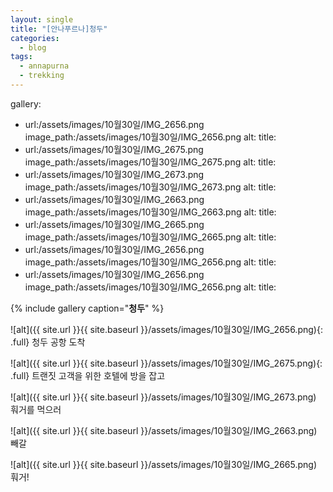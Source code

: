 ```yaml
---
layout: single
title: "[안나푸르나]청두"
categories:
  - blog
tags:
  - annapurna
  - trekking
---
```

gallery:
 - url:/assets/images/10월30일/IMG_2656.png
   image_path:/assets/images/10월30일/IMG_2656.png
   alt:
   title:
 - url:/assets/images/10월30일/IMG_2675.png
   image_path:/assets/images/10월30일/IMG_2675.png
   alt:
   title:
 - url:/assets/images/10월30일/IMG_2673.png
   image_path:/assets/images/10월30일/IMG_2673.png
   alt:
   title:
 - url:/assets/images/10월30일/IMG_2663.png
   image_path:/assets/images/10월30일/IMG_2663.png
   alt:
   title:
 - url:/assets/images/10월30일/IMG_2665.png
   image_path:/assets/images/10월30일/IMG_2665.png
   alt:
   title:
 - url:/assets/images/10월30일/IMG_2656.png
   image_path:/assets/images/10월30일/IMG_2656.png
   alt:
   title:
 - url:/assets/images/10월30일/IMG_2656.png
   image_path:/assets/images/10월30일/IMG_2656.png
   alt:
   title:

{% include gallery caption="**청두**" %}

![alt]({{ site.url }}{{ site.baseurl }}/assets/images/10월30일/IMG_2656.png){: .full}
청두 공항 도착

![alt]({{ site.url }}{{ site.baseurl }}/assets/images/10월30일/IMG_2675.png){: .full}
트랜짓 고객을 위한 호텔에 방을 잡고

![alt]({{ site.url }}{{ site.baseurl }}/assets/images/10월30일/IMG_2673.png)
훠거를 먹으러

![alt]({{ site.url }}{{ site.baseurl }}/assets/images/10월30일/IMG_2663.png)
빼갈

![alt]({{ site.url }}{{ site.baseurl }}/assets/images/10월30일/IMG_2665.png)
훠거!